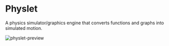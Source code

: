 # Physlet
A physics simulator/graphics engine that converts functions and graphs into simulated motion.

![physlet-preview](https://github.com/user-attachments/assets/e437c199-da09-42e6-acd5-c479281f3059)
